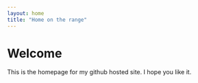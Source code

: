 ```yaml
---
layout: home
title: "Home on the range"
---
```



# Welcome

This is the homepage for my github hosted site.  I hope you like it.